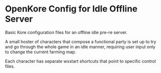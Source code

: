 # OpenKore Config for Idle Offline Server

Basic Kore configuration files for an offline idle pre-re server.

A small hoster of characters that compose a functional party is set up to try and go through the whole game in an idle manner, requiring user input only to change the current farming map.

Each character has separate wxstart shortcuts that point to specific control files.
